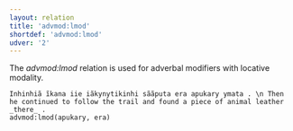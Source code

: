 ```yaml
---
layout: relation
title: 'advmod:lmod'
shortdef: 'advmod:lmod'
udver: '2'
---
```


The _advmod:lmod_ relation is used for adverbal modifiers with locative modality.

~~~ sdparse
Inhinhiã ĩkana iie iãkynytikinhi sããputa era apukary ymata . \n Then he continued to follow the trail and found a piece of animal leather _there_ .
advmod:lmod(apukary, era)

~~~

<!-- Interlanguage links updated Po 6. listopadu 2023, 21:42:23 CET -->
